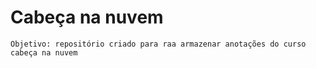 # Cabeça na nuvem

    Objetivo: repositório criado para raa armazenar anotações do curso cabeça na nuvem
